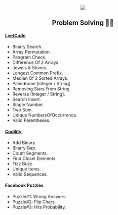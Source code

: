<p align="center">
  <img src="https://cdn.xxl.thumbs.canstockphoto.com/problem-solving-in-word-tag-cloud-on-white-problem-solving-concept-in-word-tag-cloud-on-white-clipart_csp9576691.jpg"/>
</p>
<h2 align="center">Problem Solving 👨‍💻</h2>

<h4>
<a href="https://leetcode.com/">LeetCode</a>
</h4>

- Binary Search.
- Array Permutation.
- Pangram Check.
- Difference Of 2 Arrays.
- Jewels & Stones.
- Longest Common Prefix.
- Median Of 2 Sorted Arrays.
- Palindrome [Integer / String].
- Removing Stars From String.
- Reverse [Integer / String].
- Search Insert. 
- Single Number.
- Two Sum.
- Unique NumbersOfOccurrence.
- Valid Parentheses.

<h4>
<a href="https://www.codility.com/">Codility</a>
</h4>

- Add Binary.
- Binary Gap. 
- Count Segments.
- Find Closet Elements.
- Fizz Buzz.
- Unique Items.
- Valid Sequences.

<h4>
Facebook Puzzles
</h4>

- Puzzle#1: Wrong Answers.
- Puzzle#2: Flip Chars.
- Puzzle#3: Hits Probability.
